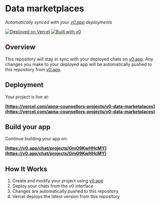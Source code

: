 # Data marketplaces

*Automatically synced with your [v0.app](https://v0.app) deployments*

[![Deployed on Vercel](https://img.shields.io/badge/Deployed%20on-Vercel-black?style=for-the-badge&logo=vercel)](https://vercel.com/apna-counsellors-projects/v0-data-marketplaces)
[![Built with v0](https://img.shields.io/badge/Built%20with-v0.app-black?style=for-the-badge)](https://v0.app/chat/projects/GmO9KwHHcMY)

## Overview

This repository will stay in sync with your deployed chats on [v0.app](https://v0.app).
Any changes you make to your deployed app will be automatically pushed to this repository from [v0.app](https://v0.app).

## Deployment

Your project is live at:

**[https://vercel.com/apna-counsellors-projects/v0-data-marketplaces](https://vercel.com/apna-counsellors-projects/v0-data-marketplaces)**

## Build your app

Continue building your app on:

**[https://v0.app/chat/projects/GmO9KwHHcMY](https://v0.app/chat/projects/GmO9KwHHcMY)**

## How It Works

1. Create and modify your project using [v0.app](https://v0.app)
2. Deploy your chats from the v0 interface
3. Changes are automatically pushed to this repository
4. Vercel deploys the latest version from this repository
